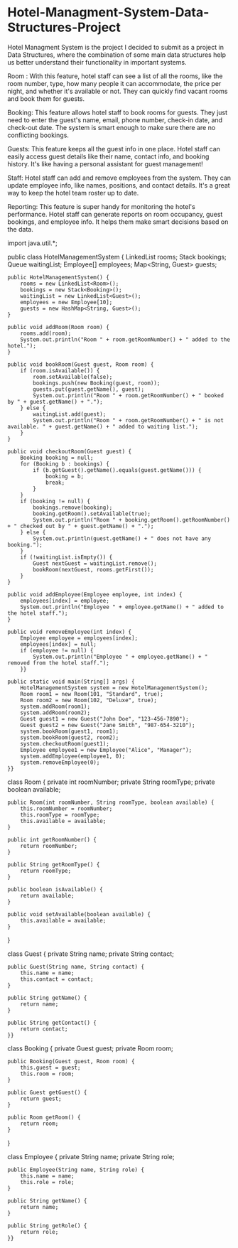 # Hotel-Managment-System-Data-Structures-Project

Hotel Managment System is the project I decided to submit as a project in Data Structures, where the combination of some main data structures help us better understand their functionality in important systems. 

Room : With this feature, hotel staff can see a list of all the rooms, like the room number, type, how many people it can accommodate, the price per night, and whether it's available or not. They can quickly find vacant rooms and book them for guests.

Booking: This feature allows hotel staff to book rooms for guests. They just need to enter the guest's name, email, phone number, check-in date, and check-out date. The system is smart enough to make sure there are no conflicting bookings.

Guests: This feature keeps all the guest info in one place. Hotel staff can easily access guest details like their name, contact info, and booking history. It's like having a personal assistant for guest management!

Staff: Hotel staff can add and remove employees from the system. They can update employee info, like names, positions, and contact details. It's a great way to keep the hotel team roster up to date.

Reporting: This feature is super handy for monitoring the hotel's performance. Hotel staff can generate reports on room occupancy, guest bookings, and employee info. It helps them make smart decisions based on the data.



import java.util.*;

public class HotelManagementSystem {
    LinkedList<Room> rooms;
    Stack<Booking> bookings;
    Queue<Guest> waitingList;
    Employee[] employees;
    Map<String, Guest> guests;

    public HotelManagementSystem() {
        rooms = new LinkedList<Room>();
        bookings = new Stack<Booking>();
        waitingList = new LinkedList<Guest>();
        employees = new Employee[10];
        guests = new HashMap<String, Guest>();
    }

    public void addRoom(Room room) {
        rooms.add(room);
        System.out.println("Room " + room.getRoomNumber() + " added to the hotel.");
    }

    public void bookRoom(Guest guest, Room room) {
        if (room.isAvailable()) {
            room.setAvailable(false);
            bookings.push(new Booking(guest, room));
            guests.put(guest.getName(), guest);
            System.out.println("Room " + room.getRoomNumber() + " booked by " + guest.getName() + ".");
        } else {
            waitingList.add(guest);
            System.out.println("Room " + room.getRoomNumber() + " is not available. " + guest.getName() + " added to waiting list.");
        }
    }

    public void checkoutRoom(Guest guest) {
        Booking booking = null;
        for (Booking b : bookings) {
            if (b.getGuest().getName().equals(guest.getName())) {
                booking = b;
                break;
            }
        }
        if (booking != null) {
            bookings.remove(booking);
            booking.getRoom().setAvailable(true);
            System.out.println("Room " + booking.getRoom().getRoomNumber() + " checked out by " + guest.getName() + ".");
        } else {
            System.out.println(guest.getName() + " does not have any booking.");
        }
        if (!waitingList.isEmpty()) {
            Guest nextGuest = waitingList.remove();
            bookRoom(nextGuest, rooms.getFirst());
        }
    }

    public void addEmployee(Employee employee, int index) {
        employees[index] = employee;
        System.out.println("Employee " + employee.getName() + " added to the hotel staff.");
    }

    public void removeEmployee(int index) {
        Employee employee = employees[index];
        employees[index] = null;
        if (employee != null) {
            System.out.println("Employee " + employee.getName() + " removed from the hotel staff.");
        }}

    public static void main(String[] args) {
        HotelManagementSystem system = new HotelManagementSystem();
        Room room1 = new Room(101, "Standard", true);
        Room room2 = new Room(102, "Deluxe", true);
        system.addRoom(room1);
        system.addRoom(room2);
        Guest guest1 = new Guest("John Doe", "123-456-7890");
        Guest guest2 = new Guest("Jane Smith", "987-654-3210");
        system.bookRoom(guest1, room1);
        system.bookRoom(guest2, room2);
        system.checkoutRoom(guest1);
        Employee employee1 = new Employee("Alice", "Manager");
        system.addEmployee(employee1, 0);
        system.removeEmployee(0);
    }}

class Room {
    private int roomNumber;
    private String roomType;
    private boolean available;

    public Room(int roomNumber, String roomType, boolean available) {
        this.roomNumber = roomNumber;
        this.roomType = roomType;
        this.available = available;
    }

    public int getRoomNumber() {
        return roomNumber;
    }

    public String getRoomType() {
        return roomType;
    }

    public boolean isAvailable() {
        return available;
    }

    public void setAvailable(boolean available) {
        this.available = available;
    }
}

class Guest {
    private String name;
    private String contact;

    public Guest(String name, String contact) {
        this.name = name;
        this.contact = contact;
    }

    public String getName() {
        return name;
    }

    public String getContact() {
        return contact;
    }}

class Booking {
    private Guest guest;
    private Room room;

    public Booking(Guest guest, Room room) {
        this.guest = guest;
        this.room = room;
    }

    public Guest getGuest() {
        return guest;
    }

    public Room getRoom() {
        return room;
    }
}

class Employee {
    private String name;
    private String role;

    public Employee(String name, String role) {
        this.name = name;
        this.role = role;
    }

    public String getName() {
        return name;
    }

    public String getRole() {
        return role;
    }}

